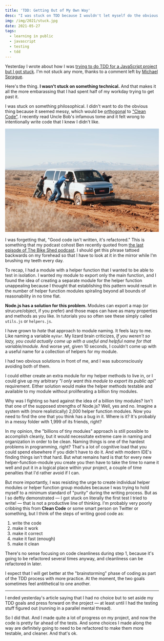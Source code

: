```yaml
---
title: 'TDD: Getting Out of My Own Way'
desc: "I was stuck on TDD because I wouldn't let myself do the obvious thing."
img: /img/2021/stuck.jpg
date: 2021-05-27
tags:
  - learning in public
  - javascript
  - testing
  - tdd
---
```


Yesterday I wrote about how I was [trying to do TDD for a JavaScript project but I got stuck][stuck]. I'm not stuck any more, thanks to a comment left by [Michael Sprague][ms].

Here's the thing. **I wasn't stuck on something technical.** And that makes it all the more embarassing that I had spent half of my workday trying to get past it.

I was stuck on something philosophical. I didn't want to do the obvious thing because it seemed messy, which would be <acronym title="at a right angle to; at odds with">orthogonal</acronym> to ["Clean Code"][cc]. I recently read Uncle Bob's infamous tome and it felt wrong to intentionally write code that I knew I didn't like.

![A van stuck in the mud](/img/2021/stuck.jpg)

I was forgetting that, "Good code isn't written, it's refactored." This is something that my podcast cohost Ben recently quoted from [the last episode of The Bike Shed podcast][tbs]. I should get this phrase tattoed backwards on my forehead so that I have to look at it in the mirror while I'm brushing my teeth every day.

To recap, I had a module with a helper function that I wanted to be able to test in isolation. I wanted my module to export only the main function, and I found the idea of creating a separate module for the helper function unappealing because I thought that establishing this pattern would result in the number of helper function modules spiraling beyond all bounds of reasonability in no time flat.

**Node.js has a solution for this problem.** Modules can export a map (or strucure/object, if you prefer) and those maps can have as many properties and methods as you like. In tutorials you so often see these simply called `utils.js` or `helpers.js`.

I have grown to _hate_ that approach to module naming. It feels lazy to me. Like naming a variable `myVar`. My lizard brain criticizes, _If you weren't so lazy, you could actually come up with a useful and helpful name for that variable/module._ And worse yet, given 10 seconds, I couldn't come up with a useful name for a collection of helpers for my module.

I had two obvious solutions in front of me, and I was subconsciously avoiding both of them.

I could either create an extra module for my helper methods to live in, or I could give up my arbitrary _"I only want this module to export its public api"_ requirement. Either solution would make the helper methods testable and available to my module without proliferating a billion tiny modules.

Why was I fighting so hard against the idea of a billion tiny modules? Isn't that one of the supposed strengths of Node.js? Well, yes and no. Imagine a system with (more realistically) 2,000 helper function modules. Now you need to find the one that you think has a bug in it. Where is it? It's probably in a messy folder with 1,999 of its friends, right?

In my opinion, the "billions of tiny modules" approach is still possible to accomplish cleanly, but it would necessitate extreme care in naming and organization in order to be clean. Naming things is one of the hardest problems in programming, right? That's a lot of cognitive load that you could spend elsewhere if you didn't have to do it. And with modern IDE's finding things isn't that hard. But what remains hard is that for every new helper-function-module you create you then have to take the time to name it well and put it in a logical place within your project, a couple of time penalties that I'd rather avoid if I can.

But more importantly, I was resisting the urge to create individual helper modules or helper function group modules because I was trying to hold myself to a minimum standard of "purity" during the writing process. But as I so deftly demonstrated &mdash; I got stuck on literally the first test I tried to write! &mdash; that is not a productive line of thinking. I'm probably very poorly cribbing this from **Clean Code** or some smart person on Twitter or something, but I think of the steps of writing good code as:

1. write the code
2. make it work
3. make it correct
4. make it fast (enough)
5. make it clean

There's no sense focusing on code cleanliness during step 1, because it's going to be refactored several times anyway, and cleanliness can be refactored in later.

I expect that I will get better at the "brainstorming" phase of coding as part of the TDD process with more practice. At the moment, the two goals sometimes feel antithetical to one another.

---

I ended yesterday's article saying that I had no choice but to set aside my TDD goals and press forward on the project &mdash; at least until I had the testing stuff figured out (running in a parallel mental thread).

So I did that. And I made quite a lot of progress on my project, and now the code is pretty far ahead of the tests. And some choices I made along the way are definitely going to need to be refactored to make them more testable, and cleaner. And that's ok.

[stuck]: https://adamtuttle.codes/blog/2021/lip-writing-testable-nodejs-code/
[ms]: https://m5ls5e.com
[cc]: https://workingcode.dev/episodes/022-book-club-1-clean-code-by-uncle-bob-martin-pt1/
[tbs]: https://www.bikeshed.fm/294
